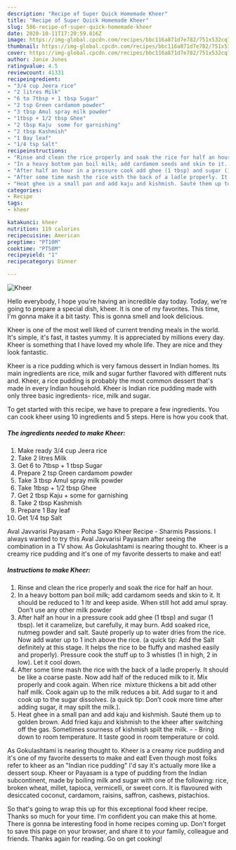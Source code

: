 ```yaml
---
description: "Recipe of Super Quick Homemade Kheer"
title: "Recipe of Super Quick Homemade Kheer"
slug: 586-recipe-of-super-quick-homemade-kheer
date: 2020-10-11T17:20:59.816Z
image: https://img-global.cpcdn.com/recipes/bbc116a871d7e782/751x532cq70/kheer-recipe-main-photo.jpg
thumbnail: https://img-global.cpcdn.com/recipes/bbc116a871d7e782/751x532cq70/kheer-recipe-main-photo.jpg
cover: https://img-global.cpcdn.com/recipes/bbc116a871d7e782/751x532cq70/kheer-recipe-main-photo.jpg
author: Janie Jones
ratingvalue: 4.5
reviewcount: 41331
recipeingredient:
- "3/4 cup Jeera rice"
- "2 litres Milk"
- "6 to 7tbsp + 1 tbsp Sugar"
- "2 tsp Green cardamom powder"
- "3 tbsp Amul spray milk powder"
- "1tbsp + 1/2 tbsp Ghee"
- "2 tbsp Kaju  some for garnishing"
- "2 tbsp Kashmish"
- "1 Bay leaf"
- "1/4 tsp Salt"
recipeinstructions:
- "Rinse and clean the rice properly and soak the rice for half an hour."
- "In a heavy bottom pan boil milk; add cardamom seeds and skin to it. It should be reduced to 1 ltr and keep aside. When still hot add amul spray. Don’t use any other milk powder"
- "After half an hour in a pressure cook add ghee (1 tbsp) and sugar (1 tbsp). let it caramelize, but carefully, it may burn. Add soaked rice, nutmeg powder and salt. Sauté properly up to water dries from the rice. Now add water up to 1 inch above the rice. (a quick tip: Add the Salt definitely at this stage. It helps the rice to be fluffy and mashed easily and properly). Pressure cook the stuff up to 3 whistles (1 in high, 2 in low). Let it cool down."
- "After some time mash the rice with the back of a ladle properly. It should be like a coarse paste. Now add half of the reduced milk to it. Mix properly and cook again. When rice  mixture thickens a bit add other half milk. Cook again up to the milk reduces a bit. Add sugar to it and cook up to the sugar dissolves. (a quick tip: Don’t cook more time after adding sugar, it may spilt the milk.)."
- "Heat ghee in a small pan and add kaju and kishmish. Sauté them up to golden brown. Add fried kaju and kishmish to the kheer after switching off the gas. Sometimes sourness of kishmish spilt the milk.  Bring down to room temperature. It taste good in room temperature or cold."
categories:
- Recipe
tags:
- kheer

katakunci: kheer 
nutrition: 119 calories
recipecuisine: American
preptime: "PT10M"
cooktime: "PT58M"
recipeyield: "1"
recipecategory: Dinner

---
```



![Kheer](https://img-global.cpcdn.com/recipes/bbc116a871d7e782/751x532cq70/kheer-recipe-main-photo.jpg)

Hello everybody, I hope you're having an incredible day today. Today, we're going to prepare a special dish, kheer. It is one of my favorites. This time, I'm gonna make it a bit tasty. This is gonna smell and look delicious.

Kheer is one of the most well liked of current trending meals in the world. It's simple, it's fast, it tastes yummy. It is appreciated by millions every day. Kheer is something that I have loved my whole life. They are nice and they look fantastic.

Kheer is a rice pudding which is very famous dessert in Indian homes. Its main ingredients are rice, milk and sugar further flavored with different nuts and. Kheer, a rice pudding is probably the most common dessert that&#39;s made in every Indian household. Kheer is Indian rice pudding made with only three basic ingredients- rice, milk and sugar.


To get started with this recipe, we have to prepare a few ingredients. You can cook kheer using 10 ingredients and 5 steps. Here is how you cook that.

<!--inarticleads1-->

##### The ingredients needed to make Kheer:

1. Make ready 3/4 cup Jeera rice
1. Take 2 litres Milk
1. Get 6 to 7tbsp + 1 tbsp Sugar
1. Prepare 2 tsp Green cardamom powder
1. Take 3 tbsp Amul spray milk powder
1. Take 1tbsp + 1/2 tbsp Ghee
1. Get 2 tbsp Kaju + some for garnishing
1. Take 2 tbsp Kashmish
1. Prepare 1 Bay leaf
1. Get 1/4 tsp Salt


Aval Javvarisi Payasam - Poha Sago Kheer Recipe - Sharmis Passions. I always wanted to try this Aval Javvarisi Payasam after seeing the combination in a TV show. As Gokulashtami is nearing thought to. Kheer is a creamy rice pudding and it&#39;s one of my favorite desserts to make and eat! 

<!--inarticleads2-->

##### Instructions to make Kheer:

1. Rinse and clean the rice properly and soak the rice for half an hour.
1. In a heavy bottom pan boil milk; add cardamom seeds and skin to it. It should be reduced to 1 ltr and keep aside. When still hot add amul spray. Don’t use any other milk powder
1. After half an hour in a pressure cook add ghee (1 tbsp) and sugar (1 tbsp). let it caramelize, but carefully, it may burn. Add soaked rice, nutmeg powder and salt. Sauté properly up to water dries from the rice. Now add water up to 1 inch above the rice. (a quick tip: Add the Salt definitely at this stage. It helps the rice to be fluffy and mashed easily and properly). Pressure cook the stuff up to 3 whistles (1 in high, 2 in low). Let it cool down.
1. After some time mash the rice with the back of a ladle properly. It should be like a coarse paste. Now add half of the reduced milk to it. Mix properly and cook again. When rice  mixture thickens a bit add other half milk. Cook again up to the milk reduces a bit. Add sugar to it and cook up to the sugar dissolves. (a quick tip: Don’t cook more time after adding sugar, it may spilt the milk.).
1. Heat ghee in a small pan and add kaju and kishmish. Sauté them up to golden brown. Add fried kaju and kishmish to the kheer after switching off the gas. Sometimes sourness of kishmish spilt the milk. -  - Bring down to room temperature. It taste good in room temperature or cold.


As Gokulashtami is nearing thought to. Kheer is a creamy rice pudding and it&#39;s one of my favorite desserts to make and eat! Even though most folks refer to kheer as an &#34;Indian rice pudding&#34; I&#39;d say it&#39;s actually more like a dessert soup. Kheer or Payasam is a type of pudding from the Indian subcontinent, made by boiling milk and sugar with one of the following: rice, broken wheat, millet, tapioca, vermicelli, or sweet corn. It is flavoured with desiccated coconut, cardamom, raisins, saffron, cashews, pistachios. 

So that's going to wrap this up for this exceptional food kheer recipe. Thanks so much for your time. I'm confident you can make this at home. There is gonna be interesting food in home recipes coming up. Don't forget to save this page on your browser, and share it to your family, colleague and friends. Thanks again for reading. Go on get cooking!
